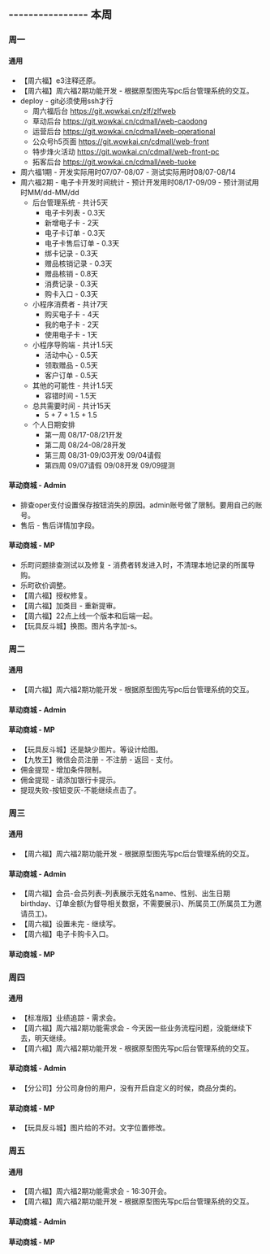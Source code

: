 ## ---------------- 本周

### 周一
#### 通用
* 【周六福】e3注释还原。
* 【周六福】周六福2期功能开发 - 根据原型图先写pc后台管理系统的交互。
* deploy - git必须使用ssh才行
  - 周六福后台 https://git.wowkai.cn/zlf/zlfweb
  - 草动后台 https://git.wowkai.cn/cdmall/web-caodong
  - 运营后台 https://git.wowkai.cn/cdmall/web-operational
  - 公众号h5页面 https://git.wowkai.cn/cdmall/web-front
  - 特步烽火活动 https://git.wowkai.cn/cdmall/web-front-pc
  - 拓客后台 https://git.wowkai.cn/cdmall/web-tuoke
* 周六福1期 - 开发实际用时07/07-08/07 - 测试实际用时08/07-08/14
* 周六福2期 - 电子卡开发时间统计 - 预计开发用时08/17-09/09 - 预计测试用时MM/dd-MM/dd
  - 后台管理系统 - 共计5天
    - 电子卡列表 - 0.3天
    - 新增电子卡 - 2天
    - 电子卡订单 - 0.3天
    - 电子卡售后订单 - 0.3天
    - 绑卡记录 - 0.3天
    - 赠品核销记录 - 0.3天
    - 赠品核销 - 0.8天
    - 消费记录 - 0.3天
    - 购卡入口 - 0.3天
  - 小程序消费者 - 共计7天
    - 购买电子卡 - 4天
    - 我的电子卡 - 2天
    - 使用电子卡 - 1天
  - 小程序导购端 - 共计1.5天
    - 活动中心 - 0.5天
    - 领取赠品 - 0.5天
    - 客户订单 - 0.5天
  - 其他的可能性 - 共计1.5天
    - 容错时间 - 1.5天
  - 总共需要时间 - 共计15天
    - 5 + 7 + 1.5 + 1.5
  - 个人日期安排
    - 第一周 08/17-08/21开发
    - 第二周 08/24-08/28开发
    - 第三周 08/31-09/03开发 09/04请假
    - 第四周 09/07请假 09/08开发 09/09提测
#### 草动商城 - Admin
* 排查oper支付设置保存按钮消失的原因。admin账号做了限制。要用自己的账号。
* 售后 - 售后详情加字段。
#### 草动商城 - MP
* 乐町问题排查测试以及修复 - 消费者转发进入时，不清理本地记录的所属导购。
* 乐町砍价调整。
* 【周六福】授权修复。
* 【周六福】加类目 - 重新提审。
* 【周六福】22点上线一个版本和后端一起。
* 【玩具反斗城】换图。图片名字加-s。

### 周二
#### 通用
* 【周六福】周六福2期功能开发 - 根据原型图先写pc后台管理系统的交互。
#### 草动商城 - Admin
#### 草动商城 - MP
* 【玩具反斗城】还是缺少图片。等设计给图。
* 【九牧王】微信会员注册 - 不注册 - 返回 - 支付。
* 佣金提现 - 增加条件限制。
* 佣金提现 - 请添加银行卡提示。
* 提现失败-按钮变灰-不能继续点击了。

### 周三
#### 通用
* 【周六福】周六福2期功能开发 - 根据原型图先写pc后台管理系统的交互。
#### 草动商城 - Admin
* 【周六福】会员-会员列表-列表展示无姓名name、性别、出生日期birthday、订单金额(为督导相关数据，不需要展示)、所属员工(所属员工为邀请员工)。
* 【周六福】设置未完 - 继续写。
* 【周六福】电子卡购卡入口。
#### 草动商城 - MP

### 周四
#### 通用
* 【标准版】业绩追踪 - 需求会。
* 【周六福】周六福2期功能需求会 - 今天因一些业务流程问题，没能继续下去，明天继续。
* 【周六福】周六福2期功能开发 - 根据原型图先写pc后台管理系统的交互。
#### 草动商城 - Admin
* 【分公司】分公司身份的用户，没有开启自定义的时候，商品分类的。
#### 草动商城 - MP
* 【玩具反斗城】图片给的不对。文字位置修改。

### 周五
#### 通用
* 【周六福】周六福2期功能需求会 - 16:30开会。
* 【周六福】周六福2期功能开发 - 根据原型图先写pc后台管理系统的交互。
#### 草动商城 - Admin
#### 草动商城 - MP
